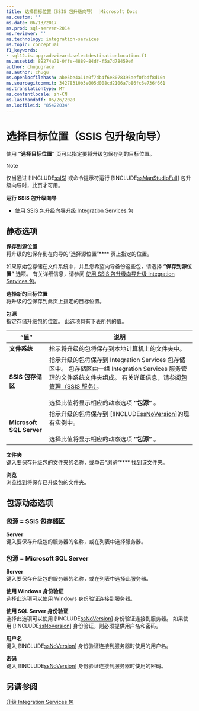 ```yaml
---
title: 选择目标位置（SSIS 包升级向导） |Microsoft Docs
ms.custom: ''
ms.date: 06/13/2017
ms.prod: sql-server-2014
ms.reviewer: ''
ms.technology: integration-services
ms.topic: conceptual
f1_keywords:
- sql12.is.upgradewizard.selectdestinationlocation.f1
ms.assetid: 89274a71-0ffe-4889-84df-f5a7d78459ef
author: chugugrace
ms.author: chugu
ms.openlocfilehash: abe5be4a11e0f7db4f6e8078395aef0fbdf8d10a
ms.sourcegitcommit: 34278310b3e005d008cd2106a7b86fc6e736f661
ms.translationtype: MT
ms.contentlocale: zh-CN
ms.lasthandoff: 06/26/2020
ms.locfileid: "85422034"
---
```

# <a name="select-destination-location-ssis-package-upgrade-wizard"></a>选择目标位置（SSIS 包升级向导）
  使用 **“选择目标位置”** 页可以指定要将升级包保存到的目标位置。  
  
> [!NOTE]  
>  仅当通过 [!INCLUDE[ssIS](../includes/ssis-md.md)] 或命令提示符运行 [!INCLUDE[ssManStudioFull](../includes/ssmanstudiofull-md.md)] 包升级向导时，此页才可用。  
  
 **运行 SSIS 包升级向导**  
  
-   [使用 SSIS 包升级向导升级 Integration Services 包](install-windows/upgrade-integration-services-packages-using-the-ssis-package-upgrade-wizard.md)  
  
## <a name="static-options"></a>静态选项  
 **保存到源位置**  
 将升级的包保存到在向导的“选择源位置”**** 页上指定的位置。  
  
 如果原始包存储在文件系统中，并且您希望向导备份这些包，请选择 **“保存到源位置”** 选项。 有关详细信息，请参阅 [使用 SSIS 包升级向导升级 Integration Services 包](install-windows/upgrade-integration-services-packages-using-the-ssis-package-upgrade-wizard.md)。  
  
 **选择新的目标位置**  
 将升级的包保存到此页上指定的目标位置。  
  
 **包源**  
 指定存储升级包的位置。 此选项具有下表所列的值。  
  
|“值”|说明|  
|-----------|-----------------|  
|**文件系统**|指示将升级的包将保存到本地计算机上的文件夹中。|  
|**SSIS 包存储区**|指示升级的包将保存到 Integration Services 包存储区中。 包存储区由一组 Integration Services 服务管理的文件系统文件夹组成。 有关详细信息，请参阅[包管理（SSIS 服务）](service/package-management-ssis-service.md)。<br /><br /> 选择此值将显示相应的动态选项 **“包源”** 。|  
|**Microsoft SQL Server**|指示升级的包将保存到 [!INCLUDE[ssNoVersion](../includes/ssnoversion-md.md)]的现有实例中。<br /><br /> 选择此值将显示相应的动态选项 **“包源”** 。|  
  
 **文件夹**  
 键入要保存升级包的文件夹的名称，或单击“浏览”**** 找到该文件夹。  
  
 **浏览**  
 浏览找到将保存已升级包的文件夹。  
  
## <a name="package-source-dynamic-options"></a>包源动态选项  
  
### <a name="package-source--ssis-package-store"></a>包源 = SSIS 包存储区  
 **Server**  
 键入要保存升级包的服务器的名称，或在列表中选择服务器。  
  
### <a name="package-source--microsoft-sql-server"></a>包源 = Microsoft SQL Server  
 **Server**  
 键入要保存升级包的服务器的名称，或在列表中选择此服务器。  
  
 **使用 Windows 身份验证**  
 选择此选项可以使用 Windows 身份验证连接到服务器。  
  
 **使用 SQL Server 身份验证**  
 选择此选项可以使用 [!INCLUDE[ssNoVersion](../includes/ssnoversion-md.md)] 身份验证连接到服务器。 如果使用 [!INCLUDE[ssNoVersion](../includes/ssnoversion-md.md)] 身份验证，则必须提供用户名和密码。  
  
 **用户名**  
 键入 [!INCLUDE[ssNoVersion](../includes/ssnoversion-md.md)] 身份验证连接到服务器时使用的用户名。  
  
 **密码**  
 键入 [!INCLUDE[ssNoVersion](../includes/ssnoversion-md.md)] 身份验证连接到服务器时使用的密码。  
  
## <a name="see-also"></a>另请参阅  
 [升级 Integration Services 包](install-windows/upgrade-integration-services-packages.md)  
  
  

